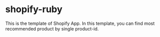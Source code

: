 # shopify-ruby
This is the template of Shopify App. In this template, you can find most recommended product by single product-id.
